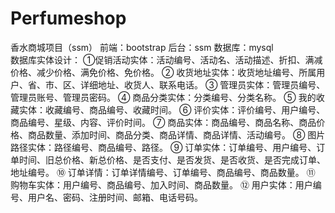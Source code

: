 # Perfumeshop
香水商城项目（ssm）
前端：bootstrap
后台：ssm
数据库：mysql</br>
数据库实体设计：
①促销活动实体：活动编号、活动名、活动描述、折扣、满减价格、减少价格、满免价格、免价格。
② 收货地址实体：收货地址编号、所属用户、省、市、区、详细地址、收货人、联系电话。
③ 管理员实体：管理员编号、管理员账号、管理员密码。
④ 商品分类实体：分类编号、分类名称。
⑤ 我的收藏实体：收藏编号、商品编号、收藏时间。
⑥ 评价实体：评价编号、用户编号、商品编号、星级、内容、评价时间。
⑦ 商品实体：商品编号、商品名称、商品价格、商品数量、添加时间、商品分类、商品详情、商品详情、活动编号。
⑧ 图片路径实体：路径编号、商品编号、路径。
⑨ 订单实体：订单编号、用户编号、订单时间、旧总价格、新总价格、是否支付、是否发货、是否收货、是否完成订单、地址编号。
⑩ 订单详情：订单详情编号、订单编号、商品编号、商品数量。
⑪ 购物车实体：用户编号、商品编号、加入时间、商品数量。
⑫ 用户实体：用户编号、用户名、密码、注册时间、邮箱、电话号码。
